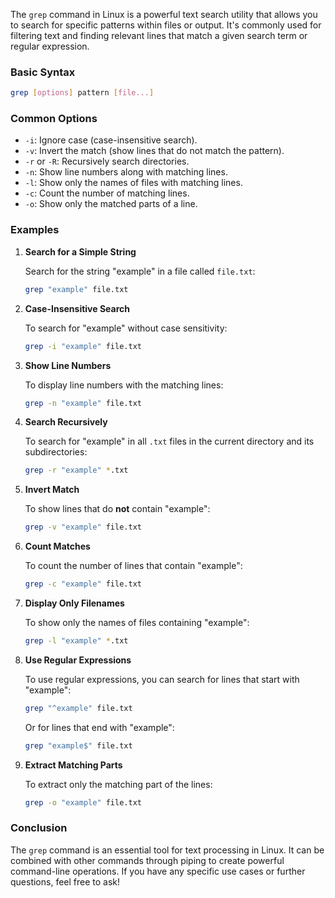 The `grep` command in Linux is a powerful text search utility that allows you to search for specific patterns within files or output. It's commonly used for filtering text and finding relevant lines that match a given search term or regular expression.

### Basic Syntax

```bash
grep [options] pattern [file...]
```

### Common Options

- `-i`: Ignore case (case-insensitive search).
- `-v`: Invert the match (show lines that do not match the pattern).
- `-r` or `-R`: Recursively search directories.
- `-n`: Show line numbers along with matching lines.
- `-l`: Show only the names of files with matching lines.
- `-c`: Count the number of matching lines.
- `-o`: Show only the matched parts of a line.

### Examples

1. **Search for a Simple String**

   Search for the string "example" in a file called `file.txt`:

   ```bash
   grep "example" file.txt
   ```

2. **Case-Insensitive Search**

   To search for "example" without case sensitivity:

   ```bash
   grep -i "example" file.txt
   ```

3. **Show Line Numbers**

   To display line numbers with the matching lines:

   ```bash
   grep -n "example" file.txt
   ```

4. **Search Recursively**

   To search for "example" in all `.txt` files in the current directory and its subdirectories:

   ```bash
   grep -r "example" *.txt
   ```

5. **Invert Match**

   To show lines that do **not** contain "example":

   ```bash
   grep -v "example" file.txt
   ```

6. **Count Matches**

   To count the number of lines that contain "example":

   ```bash
   grep -c "example" file.txt
   ```

7. **Display Only Filenames**

   To show only the names of files containing "example":

   ```bash
   grep -l "example" *.txt
   ```

8. **Use Regular Expressions**

   To use regular expressions, you can search for lines that start with "example":

   ```bash
   grep "^example" file.txt
   ```

   Or for lines that end with "example":

   ```bash
   grep "example$" file.txt
   ```

9. **Extract Matching Parts**

   To extract only the matching part of the lines:

   ```bash
   grep -o "example" file.txt
   ```

### Conclusion

The `grep` command is an essential tool for text processing in Linux. It can be combined with other commands through piping to create powerful command-line operations. If you have any specific use cases or further questions, feel free to ask!
